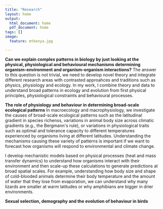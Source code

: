 ```yaml
---
title: "Research"
layout: home
output:
  html_document: home
  pdf_document: home
tags: []
image:
  feature: mtkenya.jpg

---
```


**Can we explain complex patterns in biology by just looking at the physical, physiological and behavioural mechanisms determining organism-environment and organism-organism interactions?** The answer to this question is not trivial, we need to develop novel theory and integrate different research areas with contrasted approahces and traditions such as physics, physiology and ecology. In my work, I combine theory and data to understand broad patterns in ecology and evolution from first physical principles, physiological constraints and behavioural processes.

**The role of physiology and behaviour in determining broad-scale ecological patterns**
In macroecology and macrophysiology, we investigate the causes of broad-scale ecological patterns such as the latitudinal gradient in species richenss, variations in animal body size across climatic gradients (e.g., the Bergmann's rule), or variations in physiological traits such as optimal and tolerance capacity to different temperatures experienced by organisms living at different latitudes. Understanding the mechanisms causing these variety of patterns is important if we want to forecast how organisms will respond to environmental and climate change. 

I develop mechanistic models based on physical processes (heat and mass transfer dynamics) to understand how organisms interact with their environment and then scale-up these calculations to generate predictions at broad spatial scales. For example, understanding how body size and shape of cold-blooded animals determine their body temperature and the amount of water that they lose from evaporation, we can understand why many lizards are smaller at warm latitudes or why amphibians are bigger in drier environments. 

**Sexual selection, demography and the evolution of behaviour in birds**


